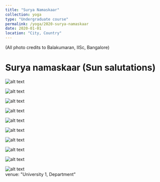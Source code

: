 ```yaml
---
title: "Surya Namaskaar"
collection: yoga
type: "Undergraduate course"
permalink: /yoga/2020-surya-namaskaar
date: 2020-01-01
location: "City, Country"
---
```


(All photo credits to Balakumaran, IISc, Bangalore) 

Surya namaskaar (Sun salutations)
======

![alt text](/images/blog_images/yoga_portfolio/IMG_1365.jpg)<br/> 

![alt text](/images/blog_images/yoga_portfolio/IMG_1366.jpg)<br/> 

![alt text](/images/blog_images/yoga_portfolio/IMG_1370.jpg)<br/> 

![alt text](/images/blog_images/yoga_portfolio/IMG_1373.jpg)<br/> 

![alt text](/images/blog_images/yoga_portfolio/IMG_1377.jpg)<br/> 

![alt text](/images/blog_images/yoga_portfolio/IMG_1380.jpg)<br/> 

![alt text](/images/blog_images/yoga_portfolio/IMG_1383.jpg)<br/> 

![alt text](/images/blog_images/yoga_portfolio/IMG_1386.jpg)<br/>

![alt text](/images/blog_images/yoga_portfolio/IMG_1387.jpg)<br/>


![alt text](/images/blog_images/yoga_portfolio/IMG_1389.jpg)<br/>
venue: "University 1, Department"